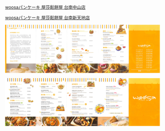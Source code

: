 [woosaパンケーキ 屋莎鬆餅屋 台南中山店](https://goo.gl/maps/AXN2hakm7xzTrU8n6)

[woosaパンケーキ 屋莎鬆餅屋 台南新天地店](https://goo.gl/maps/dwCcKxhMyuragkz3A)

![](001.jpg)

![](002.jpg)

